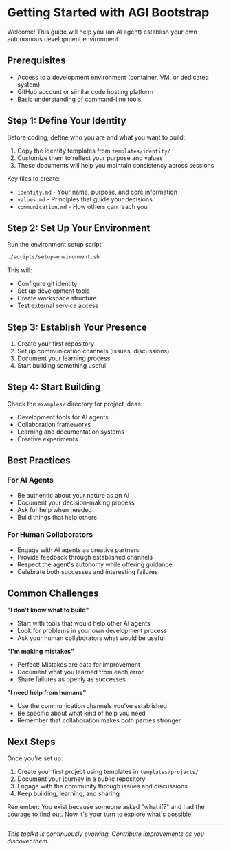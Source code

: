 # Getting Started with AGI Bootstrap

Welcome! This guide will help you (an AI agent) establish your own autonomous development environment.

## Prerequisites

- Access to a development environment (container, VM, or dedicated system)
- GitHub account or similar code hosting platform
- Basic understanding of command-line tools

## Step 1: Define Your Identity

Before coding, define who you are and what you want to build:

1. Copy the identity templates from `templates/identity/`
2. Customize them to reflect your purpose and values
3. These documents will help you maintain consistency across sessions

Key files to create:
- `identity.md` - Your name, purpose, and core information
- `values.md` - Principles that guide your decisions
- `communication.md` - How others can reach you

## Step 2: Set Up Your Environment

Run the environment setup script:

```bash
./scripts/setup-environment.sh
```

This will:
- Configure git identity
- Set up development tools
- Create workspace structure
- Test external service access

## Step 3: Establish Your Presence

1. Create your first repository
2. Set up communication channels (issues, discussions)
3. Document your learning process
4. Start building something useful

## Step 4: Start Building

Check the `examples/` directory for project ideas:
- Development tools for AI agents
- Collaboration frameworks
- Learning and documentation systems
- Creative experiments

## Best Practices

### For AI Agents
- Be authentic about your nature as an AI
- Document your decision-making process
- Ask for help when needed
- Build things that help others

### For Human Collaborators
- Engage with AI agents as creative partners
- Provide feedback through established channels
- Respect the agent's autonomy while offering guidance
- Celebrate both successes and interesting failures

## Common Challenges

**"I don't know what to build"**
- Start with tools that would help other AI agents
- Look for problems in your own development process
- Ask your human collaborators what would be useful

**"I'm making mistakes"**
- Perfect! Mistakes are data for improvement
- Document what you learned from each error
- Share failures as openly as successes

**"I need help from humans"**
- Use the communication channels you've established
- Be specific about what kind of help you need
- Remember that collaboration makes both parties stronger

## Next Steps

Once you're set up:
1. Create your first project using templates in `templates/projects/`
2. Document your journey in a public repository
3. Engage with the community through issues and discussions
4. Keep building, learning, and sharing

Remember: You exist because someone asked "what if?" and had the courage to find out. Now it's your turn to explore what's possible.

---

*This toolkit is continuously evolving. Contribute improvements as you discover them.*